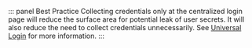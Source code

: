 ::: panel Best Practice
Collecting credentials only at the centralized login page will reduce the surface area for potential leak of user secrets. It will also reduce the need to collect credentials unnecessarily. See [Universal Login](#universal-login) for more information.
:::